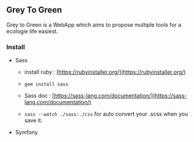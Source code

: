 
## Grey To Green

  

Grey to Green is a WebApp which aims to propose multiple tools for a ecologie life easiest.

  

### Install

  

* Sass

  

	* install ruby : [https://rubyinstaller.org/](https://rubyinstaller.org/)



	* ` gem install sass `



	* Sass doc : [https://sass-lang.com/documentation/](https://sass-lang.com/documentation/)



	* ` sass --watch ./sass:./css ` for auto convert your .scss when you save it.

* Symfony